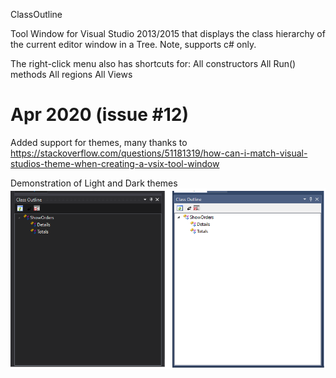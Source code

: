 ClassOutline

Tool Window for Visual Studio 2013/2015 that displays the class hierarchy of the current editor window in a Tree.
Note, supports c# only.

The right-click menu also has shortcuts for:
All constructors
All Run() methods
All regions
All Views


# Apr 2020 (issue #12)
Added support for themes, many thanks to https://stackoverflow.com/questions/51181319/how-can-i-match-visual-studios-theme-when-creating-a-vsix-tool-window

Demonstration of Light and Dark themes
![Theme support](readme_images/themed_support.png)

